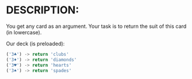 # DESCRIPTION:

You get any card as an argument. Your task is to return the suit of this card (in lowercase).

Our deck (is preloaded):

```js
('3♣') -> return 'clubs'
('3♦') -> return 'diamonds'
('3♥') -> return 'hearts'
('3♠') -> return 'spades'
```
